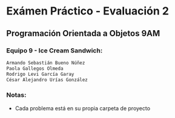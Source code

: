 # Exámen Práctico - Evaluación 2
## Programación Orientada a Objetos 9AM
### Equipo 9 - Ice Cream Sandwich:
```sh
Armando Sebastián Bueno Núñez
Paola Gallegos Olmeda
Rodrigo Levi García Garay
César Alejandro Urías González
```

### Notas:
* Cada problema está en su propia carpeta de proyecto

